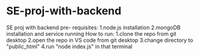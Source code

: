 # SE-proj-with-backend
SE proj with backend
pre- requisites:
1.node.js installation
2.mongoDB installation and service running 
How to run:
1.clone the repo from git desktop
2.open the repo in VS code from git desktop
3.change directory to "public_html"
4.run "node index.js" in that terminal
